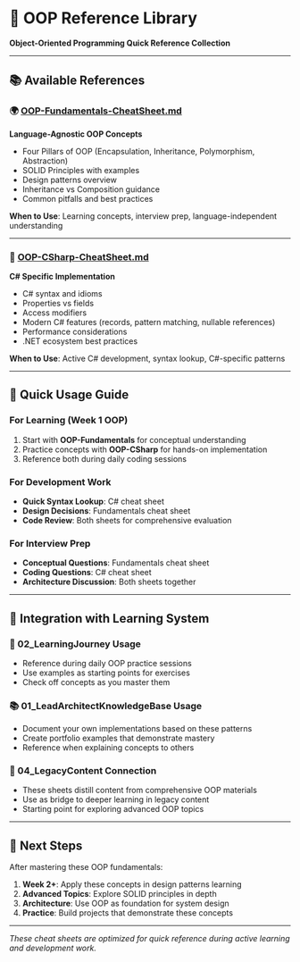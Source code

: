 # 🎯 OOP Reference Library

**Object-Oriented Programming Quick Reference Collection**

---

## 📚 Available References

### **🌍 [OOP-Fundamentals-CheatSheet.md](OOP-Fundamentals-CheatSheet.md)**

**Language-Agnostic OOP Concepts**

- Four Pillars of OOP (Encapsulation, Inheritance, Polymorphism, Abstraction)
- SOLID Principles with examples
- Design patterns overview
- Inheritance vs Composition guidance
- Common pitfalls and best practices

**When to Use**: Learning concepts, interview prep, language-independent understanding

---

### **🔷 [OOP-CSharp-CheatSheet.md](OOP-CSharp-CheatSheet.md)**

**C# Specific Implementation**

- C# syntax and idioms
- Properties vs fields
- Access modifiers
- Modern C# features (records, pattern matching, nullable references)
- Performance considerations
- .NET ecosystem best practices

**When to Use**: Active C# development, syntax lookup, C#-specific patterns

---

## 🎯 Quick Usage Guide

### **For Learning (Week 1 OOP)**

1. Start with **OOP-Fundamentals** for conceptual understanding
2. Practice concepts with **OOP-CSharp** for hands-on implementation
3. Reference both during daily coding sessions

### **For Development Work**

- **Quick Syntax Lookup**: C# cheat sheet
- **Design Decisions**: Fundamentals cheat sheet
- **Code Review**: Both sheets for comprehensive evaluation

### **For Interview Prep**

- **Conceptual Questions**: Fundamentals cheat sheet
- **Coding Questions**: C# cheat sheet
- **Architecture Discussion**: Both sheets together

---

## 🔗 Integration with Learning System

### **📝 02_LearningJourney Usage**

- Reference during daily OOP practice sessions
- Use examples as starting points for exercises
- Check off concepts as you master them

### **📚 01_LeadArchitectKnowledgeBase Usage**

- Document your own implementations based on these patterns
- Create portfolio examples that demonstrate mastery
- Reference when explaining concepts to others

### **📁 04_LegacyContent Connection**

- These sheets distill content from comprehensive OOP materials
- Use as bridge to deeper learning in legacy content
- Starting point for exploring advanced OOP topics

---

## 🎯 Next Steps

After mastering these OOP fundamentals:

1. **Week 2+**: Apply these concepts in design patterns learning
2. **Advanced Topics**: Explore SOLID principles in depth
3. **Architecture**: Use OOP as foundation for system design
4. **Practice**: Build projects that demonstrate these concepts

---

_These cheat sheets are optimized for quick reference during active learning and development work._

